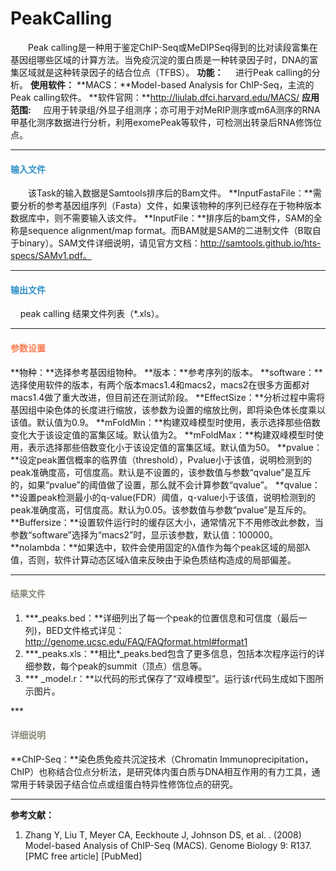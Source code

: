 # PeakCalling
　　Peak calling是一种用于鉴定ChIP-Seq或MeDIPSeq得到的比对读段富集在基因组哪些区域的计算方法。当免疫沉淀的蛋白质是一种转录因子时，DNA的富集区域就是这种转录因子的结合位点（TFBS）。
**功能：**
&nbsp;&nbsp;&nbsp;&nbsp;进行Peak calling的分析。
**使用软件：**
**MACS：**Model-based Analysis for ChIP-Seq，主流的Peak calling软件。
**软件官网：**http://liulab.dfci.harvard.edu/MACS/
**应用范围:**
&nbsp;&nbsp;&nbsp;&nbsp;应用于转录组/外显子组测序；亦可用于对MeRIP测序或m6A测序的RNA甲基化测序数据进行分析，利用exomePeak等软件，可检测出转录后RNA修饰位点。
****

#### **<i class="fa fa-dot-circle-o" aria-hidden="true" style="color:#3090C7"></i><span style="color:#3090C7"> 输入文件**
　　该Task的输入数据是Samtools排序后的Bam文件。
	**InputFastaFile：**需要分析的参考基因组序列（Fasta）文件，如果该物种的序列已经存在于物种版本数据库中，则不需要输入该文件。
**InputFile：**排序后的bam文件，SAM的全称是sequence alignment/map format。而BAM就是SAM的二进制文件（B取自于binary）。SAM文件详细说明，请见官方文档：http://samtools.github.io/hts-specs/SAMv1.pdf。
***

#### **<i class="fa fa-dot-circle-o" aria-hidden="true" style="color:#3090C7"></i><span style="color:#3090C7"> 输出文件**
&nbsp;&nbsp;&nbsp;&nbsp;peak calling 结果文件列表（*.xls）。
****

#### **<i class="fa fa-cog" aria-hidden="true" style="color:#F88158"></i> <span style="color:#F88158">参数设置**
**物种：**选择参考基因组物种。
**版本：**参考序列的版本。
**software：**选择使用软件的版本，有两个版本macs1.4和macs2，macs2在很多方面都对macs1.4做了重大改进，但目前还在测试阶段。
**EffectSize：**分析过程中需将基因组中染色体的长度进行缩放，该参数为设置的缩放比例，即将染色体长度乘以该值。默认值为0.9。
**mFoldMin：**构建双峰模型时使用，表示选择那些倍数变化大于该设定值的富集区域。默认值为2。
**mFoldMax：**构建双峰模型时使用，表示选择那些倍数变化小于该设定值的富集区域。默认值为50。
**pvalue：**设定peak置信概率的临界值（threshold），Pvalue小于该值，说明检测到的peak准确度高，可信度高。默认是不设置的，该参数值与参数“qvalue”是互斥的，如果“pvalue”的阈值做了设置，那么就不会计算参数“qvalue”。
**qvalue：**设置peak检测最小的q-value(FDR）阈值，q-value小于该值，说明检测到的peak准确度高，可信度高。默认为0.05。该参数值与参数“pvalue”是互斥的。
**Buffersize：**设置软件运行时的缓存区大小，通常情况下不用修改此参数，当参数“software”选择为“macs2”时，显示该参数，默认值：100000。
**nolambda：**如果选中，软件会使用固定的λ值作为每个peak区域的局部λ值，否则，软件计算动态区域λ值来反映由于染色质结构造成的局部偏差。
****

#### **<i class="fa fa-file-text" aria-hidden="true" style="color:#848b79"></i><span style="color:#848b79"> 结果文件**
1)	**\*_peaks.bed：**详细列出了每一个peak的位置信息和可信度（最后一列)，BED文件格式详见：http://genome.ucsc.edu/FAQ/FAQformat.html#format1
2)	**\*_peaks.xls：**相比\*_peaks.bed包含了更多信息，包括本次程序运行的详细参数，每个peak的summit（顶点）信息等。
3)	**\* _model.r：**以代码的形式保存了“双峰模型”。运行该r代码生成如下图所示图片。
<div style="text-align:center">
	<img data-src="1.png" width="300px" ></img>
</div>
***

#### **<i class="fa fa-file-text" aria-hidden="true" style="color:#848b79"></i><span style="color:#848b79"> 详细说明**
**ChIP-Seq：**染色质免疫共沉淀技术（Chromatin Immunoprecipitation，ChIP）也称结合位点分析法，是研究体内蛋白质与DNA相互作用的有力工具，通常用于转录因子结合位点或组蛋白特异性修饰位点的研究。
***
**参考文献：**
1.	Zhang Y, Liu T, Meyer CA, Eeckhoute J, Johnson DS, et al. . (2008) Model-based Analysis of ChIP-Seq (MACS). Genome Biology 9: R137. [PMC free article] [PubMed]


